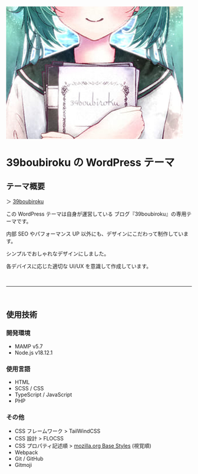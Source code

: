 ![39boubiroku](./dist/screenshot.jpg)

# 39boubiroku の WordPress テーマ

## テーマ概要

＞ [39boubiroku](https://39boubiroku.com/)

この WordPress テーマは自身が運営している ブログ『39boubiroku』の専用テーマです。

内部 SEO やパフォーマンス UP 以外にも、デザインにこだわって制作しています。

シンプルでおしゃれなデザインにしました。

各デバイスに応じた適切な UI/UX を意識して作成しています。

&nbsp;

---

&nbsp;

## 使用技術

### 開発環境

- MAMP v5.7
- Node.js v18.12.1

### 使用言語

- HTML
- SCSS / CSS
- TypeScript / JavaScript
- PHP

### その他

- CSS フレームワーク > TailWindCSS
- CSS 設計 > FLOCSS
- CSS プロパティ記述順 > [mozilla.org Base Styles](https://qiita.com/akuden/items/e9c91a7a2b0596d53fd1) (視覚順)
- Webpack
- Git / GitHub
- Gitmoji

&nbsp;
